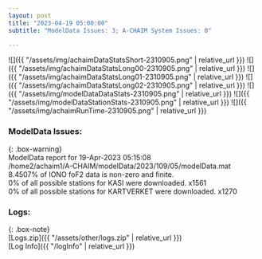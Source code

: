 ```yaml
---
layout: post
title: "2023-04-19 05:00:00"
subtitle: "ModelData Issues: 3; A-CHAIM System Issues: 0"

---
```


![]({{ "/assets/img/achaimDataStatsShort-2310905.png" | relative_url }})
![]({{ "/assets/img/achaimDataStatsLong00-2310905.png" | relative_url }})
![]({{ "/assets/img/achaimDataStatsLong01-2310905.png" | relative_url }})
![]({{ "/assets/img/achaimDataStatsLong02-2310905.png" | relative_url }})
![]({{ "/assets/img/modelDataDataStats-2310905.png" | relative_url }})
![]({{ "/assets/img/modelDataStationStats-2310905.png" | relative_url }})
![]({{ "/assets/img/achaimRunTime-2310905.png" | relative_url }})


### ModelData Issues:  
  
{: .box-warning}  
 ModelData report for 19-Apr-2023 05:15:08   
 /home2/achaim1/A-CHAIM/modelData/2023/109/05/modelData.mat   
 8.4507% of IONO foF2 data is non-zero and finite.   
 0% of all possible stations for KASI were downloaded. x1561   
 0% of all possible stations for KARTVERKET were downloaded. x1270   
  


### Logs:  
  
{: .box-note}  
[Logs.zip]({{ "/assets/other/logs.zip" | relative_url }})  
[Log Info]({{ "/logInfo" | relative_url }})  
